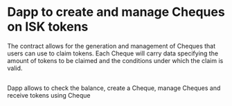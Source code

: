 # Dapp to create and manage Cheques on ISK tokens

The contract allows for the generation and management of Cheques that users can use to claim tokens. Each Cheque will carry data specifying the amount of tokens to be claimed and the conditions under which the claim is valid.

## 

Dapp allows to check the balance, create a Cheque, manage Cheques and receive tokens using Cheque

### 
